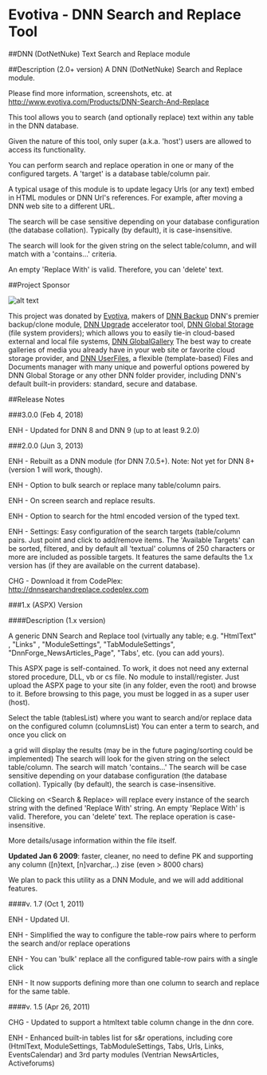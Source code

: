 # Evotiva - DNN Search and Replace Tool
##DNN (DotNetNuke) Text Search and Replace module


##Description (2.0+ version)
A DNN (DotNetNuke) Search and Replace module.

Please find more information, screenshots, etc. at http://www.evotiva.com/Products/DNN-Search-And-Replace

This tool allows you to search (and optionally replace) text within any table in the DNN database.

Given the nature of this tool, only super (a.k.a. 'host') users are allowed to access its functionality.

You can perform search and replace operation in one or many of the configured targets. A 'target' is a database table/column pair.

A typical usage of this module is to update legacy Urls (or any text) embed in HTML modules or DNN Url's references. For example, after moving a DNN web site to a different URL.

The search will be case sensitive depending on your database configuration (the database collation). Typically (by default), it is case-insensitive.

The search will look for the given string on the select table/column, and will match with a 'contains...' criteria.

An empty 'Replace With' is valid. Therefore, you can 'delete' text.

##Project Sponsor

![alt text](https://www.evotiva.com/Portals/0/images/Logo-Evotiva-wbg.png "Logo Title Text 1")

This project was donated by [Evotiva](https://www.evotiva.com), makers of [DNN Backup](https://www.evotiva.com/Products/DNNBackup) DNN's premier backup/clone module, [DNN Upgrade](https://www.evotiva.com/Products/DNNUpgrade) accelerator tool, [DNN Global Storage](https://www.evotiva.com/Products/DNNGlobalStorage) (file system providers); which allows you to easily tie-in cloud-based external and local file systems, [DNN GlobalGallery](https://www.evotiva.com/Products/DNNGlobalGallery) The best way to create galleries of media you already have in your web site or favorite cloud storage provider, and [DNN UserFiles](https://www.evotiva.com/Products/DNN-User-Files), a flexible (template-based) Files and Documents manager with many unique and powerful options powered by DNN Global Storage or any other DNN folder provider, including DNN's default built-in providers: standard, secure and database.

##Release Notes

###3.0.0 (Feb 4, 2018)

ENH - Updated for DNN 8 and DNN 9 (up to at least 9.2.0)

###2.0.0 (Jun 3, 2013)

ENH - Rebuilt as a DNN module (for DNN 7.0.5+). Note: Not yet for DNN 8+ (version 1 will work, though).

ENH - Option to bulk search or replace many table/column pairs.

ENH - On screen search and replace results.

ENH - Option to search for the html encoded version of the typed text.

ENH - Settings: Easy configuration of the search targets (table/column pairs. Just point and click to add/remove items. The 'Available Targets' can be sorted, filtered, and by default all 'textual' columns of 250 characters or more are included as possible targets. It features the same defaults the 1.x version has (if they are available on the current database).

CHG - Download it from CodePlex: http://dnnsearchandreplace.codeplex.com    

###1.x (ASPX) Version

####Description (1.x version)

A generic DNN Search and Replace tool (virtually any table; e.g. "HtmlText"   , "Links" , "ModuleSettings", "TabModuleSettings", "DnnForge_NewsArticles_Page", "Tabs',  etc. (you can add yours).

This ASPX page is self-contained. To work, it does not need any external stored procedure, DLL, vb or cs file. No module to install/register.
Just upload the ASPX page to your site (in any folder, even the root) and browse to it.
Before browsing to this page, you must be logged in as a super user (host).

Select the table (tablesList) where you want to search and/or replace data on the configured column (columnsList)
You can enter a term to search, and once you click on <search> a grid will display the results (may be in the future paging/sorting could be implemented)
The search  will look for the given string on the select table/column. The search will match 'contains...'
The search  will be case sensitive depending on your database configuration (the database collation). Typically (by default), the search is case-insensitive.

Clicking on <Search & Replace> will replace every instance of the search string with the defined 'Replace With' string.
An empty 'Replace With' is valid. Therefore, you can 'delete' text.
The replace operation is case-insensitive.

More details/usage information within the file itself.

**Updated Jan 6 2009**: faster, cleaner, no need to define PK and supporting any column ([n}text, [n]varchar,..) zise (even > 8000 chars)

We plan to pack this utility as a DNN Module, and we will add additional features.

####v. 1.7 (Oct 1, 2011)

ENH - Updated UI.

ENH - Simplified the way to configure the table-row pairs where to perform the search and/or replace operations

ENH - You can 'bulk' replace all the configured table-row pairs with a single click

ENH - It now supports defining more than one column to search and replace for the same table.

####v. 1.5 (Apr 26, 2011)

CHG - Updated to support a htmltext table column change in the dnn core.

ENH - Enhanced built-in tables list for s&r operations, including core (HtmlText, ModuleSettings, TabModuleSettings, Tabs, Urls, Links, EventsCalendar) and 3rd party modules (Ventrian NewsArticles, Activeforums)
